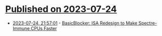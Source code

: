 # [Published on 2023-07-24](index.md)

* [2023-07-24, 21:57:01](https://lobste.rs/s/xozsas/basicblocker_isa_redesign_make_spectre) - [BasicBlocker: ISA Redesign to Make Spectre-Immune CPUs Faster](https://arxiv.org/abs/2007.15919)
